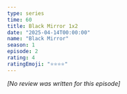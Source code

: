 ```yaml
---
type: series
time: 60
title: Black Mirror 1x2
date: "2025-04-14T00:00:00"
name: "Black Mirror"
season: 1
episode: 2
rating: 4
ratingEmoji: "⭐️⭐️⭐️⭐️"
---
```


_[No review was written for this episode]_